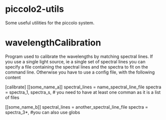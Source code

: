 # piccolo2-utils

Some useful utilities for the piccolo system.

wavelengthCalibration
=====================
Program used to calibrate the wavelengths by matching spectral lines. If you use a single light source, ie a single set of spectral lines you can specify a file containing the spectral lines and the spectra to fit on the command line. Otherwise you have to use a config file, with the following content

[calibrate]
[[some_name_a]]
spectral_lines = name_spectral_line_file
spectra = spectra_1, spectra_s, # you need to have at least one comman as it is a list of files

[[some_name_b]]
spectral_lines = another_spectral_line_file
spectra = spectra_3*, #you can also use globs